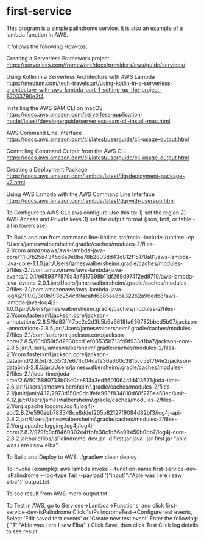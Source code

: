 # first-service
This program is a simple palindrome service.
It is also an example of a lambda function in AWS.

It follows the following How-tos:

Creating a Serverless Framework project
https://serverless.com/framework/docs/providers/aws/guide/services/

Using Kotlin in a Serverless Architecture with AWS Lambda
https://medium.com/tech-travelstart/using-kotlin-in-a-serverless-architecture-with-aws-lambda-part-1-setting-up-the-project-87033790e2f4

Installing the AWS SAM CLI on macOS
https://docs.aws.amazon.com/serverless-application-model/latest/developerguide/serverless-sam-cli-install-mac.html

AWS Command Line Interface
https://docs.aws.amazon.com/cli/latest/userguide/cli-usage-output.html

Controlling Command Output from the AWS CLI
https://docs.aws.amazon.com/cli/latest/userguide/cli-usage-output.html

Creating a Deployment Package
https://docs.aws.amazon.com/lambda/latest/dg/deployment-package-v2.html

Using AWS Lambda with the AWS Command Line Interface
https://docs.aws.amazon.com/lambda/latest/dg/with-userapp.html

To Configure to AWS CLI: aws configure
    Use this to:
    1) set the region
    2) AWS Access and Private keys
    3) set the output format (json, text, or table - all in lowercase)

To Build and run from command line:
  kotlinc src/main -include-runtime -cp /Users/jameswalbersheim/.gradle/caches/modules-2/files-2.1/com.amazonaws/aws-lambda-java-core/1.1.0/b25d4345c6e9e8be78b2803dd43d812f15178a81/aws-lambda-java-core-1.1.0.jar:/Users/jameswalbersheim/.gradle/caches/modules-2/files-2.1/com.amazonaws/aws-lambda-java-events/2.0.1/e659377879a4a7317398b11df269d974f2ed9710/aws-lambda-java-events-2.0.1.jar:/Users/jameswalbersheim/.gradle/caches/modules-2/files-2.1/com.amazonaws/aws-lambda-java-log4j2/1.0.0/3e0b193d254c89acafd6885aa8ba32262a96edb8/aws-lambda-java-log4j2-1.0.0.jar:/Users/jameswalbersheim/.gradle/caches/modules-2/files-2.1/com.fasterxml.jackson.core/jackson-annotations/2.8.5/9d82ff47bc2c2d3b5b6a6618fe636782bbcd5b07/jackson-annotations-2.8.5.jar:/Users/jameswalbersheim/.gradle/caches/modules-2/files-2.1/com.fasterxml.jackson.core/jackson-core/2.8.5/60d059f5d2930ccd1ef03535b713fd9f933d1ba7/jackson-core-2.8.5.jar:/Users/jameswalbersheim/.gradle/caches/modules-2/files-2.1/com.fasterxml.jackson.core/jackson-databind/2.8.5/b3035f37e674c04dafe36a660c3815cc59f764e2/jackson-databind-2.8.5.jar:/Users/jameswalbersheim/.gradle/caches/modules-2/files-2.1/joda-time/joda-time/2.6/5015880733b0bc0ce813a3ed5601064c1d413671/joda-time-2.6.jar:/Users/jameswalbersheim/.gradle/caches/modules-2/files-2.1/junit/junit/4.12/2973d150c0dc1fefe998f834810d68f278ea58ec/junit-4.12.jar:/Users/jameswalbersheim/.gradle/caches/modules-2/files-2.1/org.apache.logging.log4j/log4j-api/2.8.2/e590eeb783348ce8ddef205b82127f9084d82bf3/log4j-api-2.8.2.jar:/Users/jameswalbersheim/.gradle/caches/modules-2/files-2.1/org.apache.logging.log4j/log4j-core/2.8.2/979fc0cf8460302e4ffbfe38c1b66a99450b0bb7/log4j-core-2.8.2.jar:build/libs/isPalindrome-dev.jar -d first.jar
  java -jar first.jar "able was i ere i saw elba"

To Build and Deploy to AWS: ./gradlew clean deploy

To Invoke (example): aws lambda invoke --function-name first-service-dev-isPalindrome --log-type Tail
     --payload '{"input1":"Able was i ere i saw elba"}' output.txt

To see result from AWS: more output.txt

To Test in AWS, go to Services->Lambda->Functions, and click first-service-dev-isPalindrome
Click 1stPalindromeTest->Configure test events, Select 'Edit saved test events' or 'Create new test event'
Enter the following:
{
    "1":"Able was I ere I saw Elba"
}
Click Save, then click Test
Click log details to see result